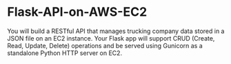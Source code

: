 # Flask-API-on-AWS-EC2
You will build a RESTful API that manages trucking company data stored in a JSON file on an EC2 instance. Your Flask app will support CRUD (Create, Read, Update, Delete) operations and be served using Gunicorn as a standalone Python HTTP server on EC2.
